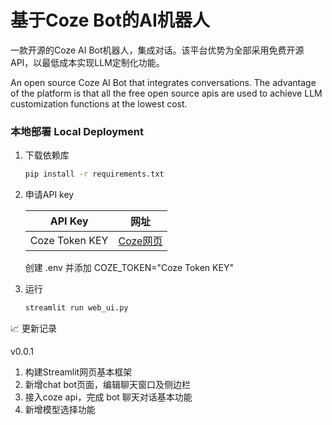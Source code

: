 # 基于Coze Bot的AI机器人
一款开源的Coze AI Bot机器人，集成对话。该平台优势为全部采用免费开源API，以最低成本实现LLM定制化功能。

An open source Coze AI Bot that integrates conversations. The advantage of the platform is that all the free open source apis are used to achieve LLM customization functions at the lowest cost.

### 本地部署 Local Deployment
1. 下载依赖库
    ```bash
    pip install -r requirements.txt
    ```

2. 申请API key
    
    | API Key         | 网址                                            |
    |----------------|-------------------------------------------------|
    | Coze Token KEY   | [Coze网页](https://www.coze.cn/docs/developer_guides/authentication) |

    创建 .env
    并添加 COZE_TOKEN="Coze Token KEY"

3. 运行
    ```bash
    streamlit run web_ui.py
    ```

<summary>📈 更新记录</summary>

v0.0.1
1. 构建Streamlit网页基本框架
2. 新增chat bot页面，编辑聊天窗口及侧边栏
4. 接入coze api，完成 bot 聊天对话基本功能
5. 新增模型选择功能

</details>